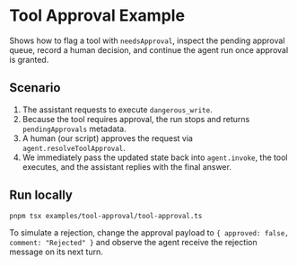 # Tool Approval Example

Shows how to flag a tool with `needsApproval`, inspect the pending approval queue, record a human decision, and continue the agent run once approval is granted.

## Scenario

1. The assistant requests to execute `dangerous_write`.
2. Because the tool requires approval, the run stops and returns `pendingApprovals` metadata.
3. A human (our script) approves the request via `agent.resolveToolApproval`.
4. We immediately pass the updated state back into `agent.invoke`, the tool executes, and the assistant replies with the final answer.

## Run locally

```bash
pnpm tsx examples/tool-approval/tool-approval.ts
```

To simulate a rejection, change the approval payload to `{ approved: false, comment: "Rejected" }` and observe the agent receive the rejection message on its next turn.
